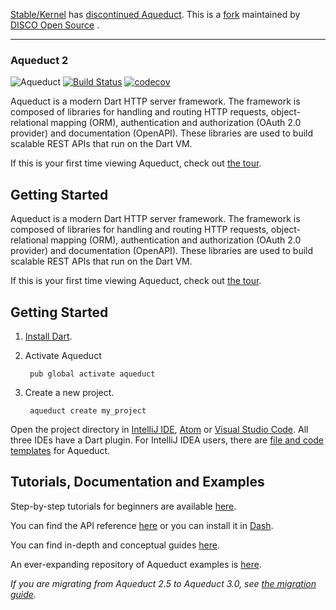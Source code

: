 [Stable/Kernel](https://stablekernel.com/) has
[discontinued Aqueduct](https://stablekernel.com/article/announcing-the-sunsetting-of-aqueduct-our-open-source-server-side-framework-in-googles-dart/).
This is a [fork](https://github.com/DISCOOS/aqueduct-2) maintained by [DISCO Open Source](https://discoos.org) .

***

### Aqueduct 2

![Aqueduct](https://s3.amazonaws.com/aqueduct-collateral/aqueduct.png)
[![Build Status](https://www.travis-ci.com/DISCOOS/aqueduct-2.svg?branch=master)](https://www.travis-ci.com/DISCOOS/aqueduct-2)
[![codecov](https://codecov.io/gh/DISCOOS/aqueduct-2/branch/master/graph/badge.svg?token=YY5JSM27KX)](https://codecov.io/gh/DISCOOS/aqueduct-2)

Aqueduct is a modern Dart HTTP server framework. The framework is composed of libraries for handling and routing HTTP requests, object-relational mapping (ORM), authentication and authorization (OAuth 2.0 provider) and documentation (OpenAPI). These libraries are used to build scalable REST APIs that run on the Dart VM.

If this is your first time viewing Aqueduct, check out [the tour](https://discoos.github.io/aqueduct-2/docs/tour/).

## Getting Started

Aqueduct is a modern Dart HTTP server framework. The framework is composed of libraries for handling and routing HTTP requests, object-relational mapping (ORM), authentication and authorization (OAuth 2.0 provider) and documentation (OpenAPI). These libraries are used to build scalable REST APIs that run on the Dart VM.

If this is your first time viewing Aqueduct, check out [the tour](https://discoos.github.io/aqueduct-2/docs/tour/).

## Getting Started

1. [Install Dart](https://www.dartlang.org/install).
2. Activate Aqueduct

        pub global activate aqueduct

3. Create a new project.

        aqueduct create my_project

Open the project directory in [IntelliJ IDE](https://www.jetbrains.com/idea/download/), [Atom](https://atom.io) or [Visual Studio Code](https://code.visualstudio.com). All three IDEs have a Dart plugin. For IntelliJ IDEA users, there are [file and code templates](https://discoos.github.io/aqueduct-2/docs/intellij/) for Aqueduct.

## Tutorials, Documentation and Examples

Step-by-step tutorials for beginners are available [here](https://discoos.github.io/aqueduct-2/docs/tut/getting-started).

You can find the API reference [here](https://www.dartdocs.org/documentation/aqueduct/latest) or you can install it in [Dash](https://kapeli.com/docsets#dartdoc).

You can find in-depth and conceptual guides [here](https://discoos.github.io/aqueduct-2/docs/).

An ever-expanding repository of Aqueduct examples is [here](https://github.com/stablekernel/aqueduct_examples).

*If you are migrating from Aqueduct 2.5 to Aqueduct 3.0, see [the migration guide](https://discoos.github.io/aqueduct-2/docs/migration/).*
